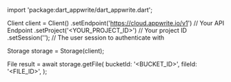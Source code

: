 import 'package:dart_appwrite/dart_appwrite.dart';

Client client = Client()
    .setEndpoint('https://cloud.appwrite.io/v1') // Your API Endpoint
    .setProject('&lt;YOUR_PROJECT_ID&gt;') // Your project ID
    .setSession(''); // The user session to authenticate with

Storage storage = Storage(client);

File result = await storage.getFile(
    bucketId: '<BUCKET_ID>',
    fileId: '<FILE_ID>',
);
